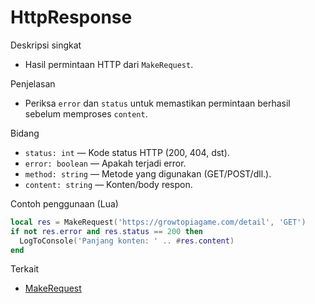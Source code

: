 # HttpResponse

Deskripsi singkat
- Hasil permintaan HTTP dari `MakeRequest`.

Penjelasan
- Periksa `error` dan `status` untuk memastikan permintaan berhasil sebelum memproses `content`.

Bidang
- `status: int` — Kode status HTTP (200, 404, dst).
- `error: boolean` — Apakah terjadi error.
- `method: string` — Metode yang digunakan (GET/POST/dll.).
- `content: string` — Konten/body respon.

Contoh penggunaan (Lua)
```lua
local res = MakeRequest('https://growtopiagame.com/detail', 'GET')
if not res.error and res.status == 200 then
  LogToConsole('Panjang konten: ' .. #res.content)
end
```

Terkait
- [MakeRequest](../functions/MakeRequest.md)

